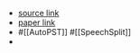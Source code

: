 - [source link](https://www.google.com/url?sa=t&source=web&rct=j&url=https://github.com/auspicious3000/autovc&ved=2ahUKEwjA2Jj-pOP4AhWC4GEKHRx2BGMQFnoECAkQAQ&usg=AOvVaw3c4HE-VAcxAhBZ8_TiDiIS)
- [paper link](https://arxiv.org/abs/1905.05879)
- #[[AutoPST]] #[[SpeechSplit]]
-